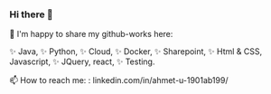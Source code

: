 ### Hi there 👋

🌱 I'm happy to share my github-works here:
  
✨ Java,
✨ Python,
✨ Cloud,
✨ Docker,
✨ Sharepoint,
✨ Html & CSS, Javascript,
✨ JQuery, react,
✨ Testing.


📫 How to reach me: : linkedin.com/in/ahmet-u-1901ab199/
<!--
**GitAhmet/GitAhmet** is a ✨ _special_ ✨ repository because its `README.md` (this file) appears on your GitHub profile.

Here are some ideas to get you started:

- 🔭 I’m currently working on ...
- 🌱 I’m currently learning ...
- 👯 I’m looking to collaborate on ...
- 🤔 I’m looking for help with ...
- 💬 Ask me about ...
- 📫 How to reach me: ...
- 😄 Pronouns: ...
- ⚡ Fun fact: ...
-->
